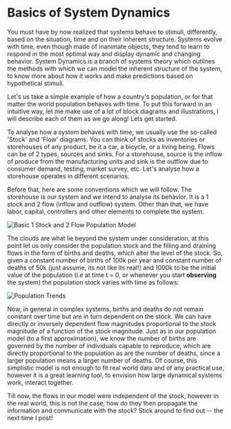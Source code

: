# Basics of System Dynamics

You must have by now realized that systems behave to stimuli, differently, based on the situation, time and on their inherent structure. Systems evolve with time, even though made of inanimate objects, they tend to learn to respond in the most optimal way and display dynamic and changing behavior. System Dynamics is a branch of systems theory which outlines the methods with which we can model the inherent structure of the system, to know more about how it works and make predictions based on hypothetical stimuli. 

Let's us take a simple example of how a country's population, or for that matter the world population behaves with time. To put this forward in an intuitive way, let me make use of a lot of block diagrams and illustrations, I will describe each of them as we go along! Lets get started.

To analyse how a system behaves with time, we usually use the so-called 'Stock' and 'Flow' diagrams. You can think of stocks as inventories or storehouses of any product, be it a car, a bicycle, or a living being. Flows can be of 2 types, sources and sinks. For a storehouse, source is the inflow of produce from the manufacturing units and sink is the outflow due to consumer demand, testing, market survey, etc. Let's analyse how a storehouse operates in different scenarios. 

Before that, here are some conventions which we will follow. The storehouse is our system and we intend to analyse its behavior. It is a 1 stock and 2 flow (inflow and outflow) system. Other than that, we have labor, capital, controllers and other elements to complete the system. 

![Basic 1 Stock and 2 Flow Population Model](https://sohamphanseiitb.github.io/Think-in-Systems/assets/system-dynamics/p1.PNG)

The clouds are what lie beyond the system under consideration, at this point let us only consider the population stock and the filling and draining flows in the form of births and deaths, which alter the level of the stock. So, given a constant number of births of 100k per year and constant number of deaths of 50k (just assume, its not like its real!) and 1000k to be the initial value of the population (i.e at time t = 0, or whenever you start **observing** the system) the population stock varies with time as follows:

![Population Trends](https://sohamphanseiitb.github.io/Think-in-Systems/assets/system-dynamics/p2.PNG)

Now, in general in complex systems, births and deaths do not remain constant over time but are in turn dependent on the stock. We can have directly or inversely dependent flow magnitudes proportional to the stock magnitude of a function of the stock magnitude. Just as in our population model (to a first approximation), we know the number of births are governed by the number of individuals capable to reproduce, which are directly proportional to the population as are the number of deaths, since a larger population means a larger number of deaths. Of course, this simplistic model is not enough to fit real world data and of any practical use, however it is a great learning tool, to envision how large dynamical systems work, interact together.

Till now, the flows in our model were independent of the stock, however in the real world, this is not the case, how do they then propagate the information and communicate with the stock? Stick around to find out -- the next time I post! 
